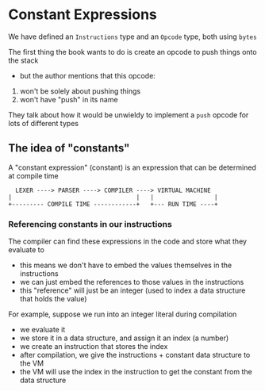 # Constant Expressions

We have defined an `Instructions` type and an `Opcode` type, both using `bytes`

The first thing the book wants to do is create an opcode to push things onto the stack
- but the author mentions that this opcode:
 1. won't be solely about pushing things
 2. won't have "push" in its name

They talk about how it would be unwieldy to implement a `push` opcode for lots of different types


## The idea of "constants"
A "constant expression" (constant) is an expression that can be determined at compile time

```
  LEXER ----> PARSER ----> COMPILER ----> VIRTUAL MACHINE
|                                   |   |                 |
+--------- COMPILE TIME ------------+   +--- RUN TIME ----+
```

### Referencing constants in our instructions
The compiler can find these expressions in the code and store what they evaluate to
- this means we don't have to embed the values themselves in the instructions
- we can just embed the references to those values in the instructions
 - this "reference" will just be an integer (used to index a data structure that holds the value)

For example, suppose we run into an integer literal during compilation
- we evaluate it
- we store it in a data structure, and assign it an index (a number)
- we create an instruction that stores the index
- after compilation, we give the instructions + constant data structure to the VM
- the VM will use the index in the instruction to get the constant from the data structure
